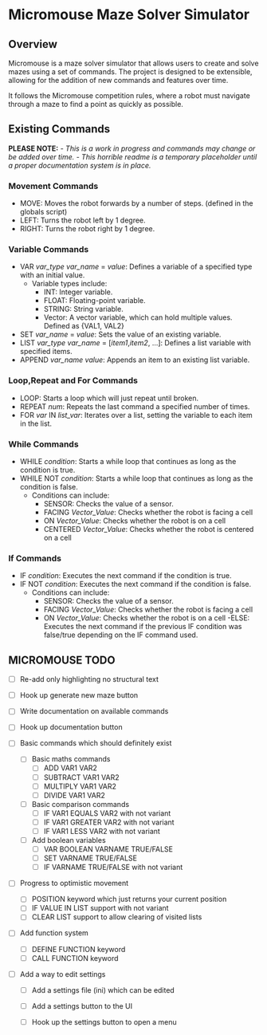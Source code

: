 # Micromouse Maze Solver Simulator

## Overview
Micromouse is a maze solver simulator that allows users to create and solve mazes using a set of commands. The project is designed to be extensible, allowing for the addition of new commands and features over time.

It follows the Micromouse competition rules, where a robot must navigate through a maze to find a point as quickly as possible.

## Existing Commands
**PLEASE NOTE:**
*- This is a work in progress and commands may change or be added over time.*
*- This horrible readme is a temporary placeholder until a proper documentation system is in place.*

### Movement Commands
- MOVE: Moves the robot forwards by a number of steps. (defined in the globals script)
- LEFT: Turns the robot left by 1 degree.
- RIGHT: Turns the robot right by 1 degree.

### Variable Commands
- VAR *var_type* *var_name* = *value*: Defines a variable of a specified type with an initial value.
    - Variable types include:
        - INT: Integer variable.
        - FLOAT: Floating-point variable.
        - STRING: String variable.
        - Vector: A vector variable, which can hold multiple values. Defined as {VAL1, VAL2}
- SET *var_name* = *value*: Sets the value of an existing variable.
- LIST *var_type* *var_name* = [*item1*,*item2*, ...]: Defines a list variable with specified items.
- APPEND *var_name* *value*: Appends an item to an existing list variable.

### Loop,Repeat and For Commands
- LOOP: Starts a loop which will just repeat until broken.
- REPEAT *num*: Repeats the last command a specified number of times.
- FOR *var* IN *list_var*: Iterates over a list, setting the variable to each item in the list.

### While Commands
- WHILE *condition*: Starts a while loop that continues as long as the condition is true.
- WHILE NOT *condition*: Starts a while loop that continues as long as the condition is false.
    - Conditions can include:
        - SENSOR: Checks the value of a sensor.
        - FACING *Vector_Value*: Checks whether the robot is facing a cell
        - ON *Vector_Value*: Checks whether the robot is on a cell
        - CENTERED *Vector_Value*: Checks whether the robot is centered on a cell

### If Commands
- IF *condition*: Executes the next command if the condition is true.
- IF NOT *condition*: Executes the next command if the condition is false.
    - Conditions can include:
        - SENSOR: Checks the value of a sensor.
        - FACING *Vector_Value*: Checks whether the robot is facing a cell
        - ON *Vector_Value*: Checks whether the robot is on a cell
-ELSE: Executes the next command if the previous IF condition was false/true depending on the IF command used.

## MICROMOUSE TODO

- [ ] Re-add only highlighting no structural text
- [ ] Hook up generate new maze button
- [ ] Write documentation on available commands
- [ ] Hook up documentation button

- [ ] Basic commands which should definitely exist
    - [ ] Basic maths commands
        - [ ] ADD VAR1 VAR2
        - [ ] SUBTRACT VAR1 VAR2
        - [ ] MULTIPLY VAR1 VAR2
        - [ ] DIVIDE VAR1 VAR2
    - [ ] Basic comparison commands
        - [ ] IF VAR1 EQUALS VAR2 with not variant
        - [ ] IF VAR1 GREATER VAR2 with not variant
        - [ ] IF VAR1 LESS VAR2 with not variant
    - [ ] Add boolean variables
        - [ ] VAR BOOLEAN VARNAME TRUE/FALSE
        - [ ] SET VARNAME TRUE/FALSE
        - [ ] IF VARNAME TRUE/FALSE with not variant

- [ ] Progress to optimistic movement
    - [ ] POSITION keyword which just returns your current position
    - [ ] IF VALUE IN LIST support with not variant
    - [ ] CLEAR LIST support to allow clearing of visited lists

- [ ] Add function system
    - [ ] DEFINE FUNCTION keyword
    - [ ] CALL FUNCTION keyword

- [ ] Add a way to edit settings
    - [ ] Add a settings file (ini) which can be edited
    - [ ] Add a settings button to the UI
    - [ ] Hook up the settings button to open a menu
    

